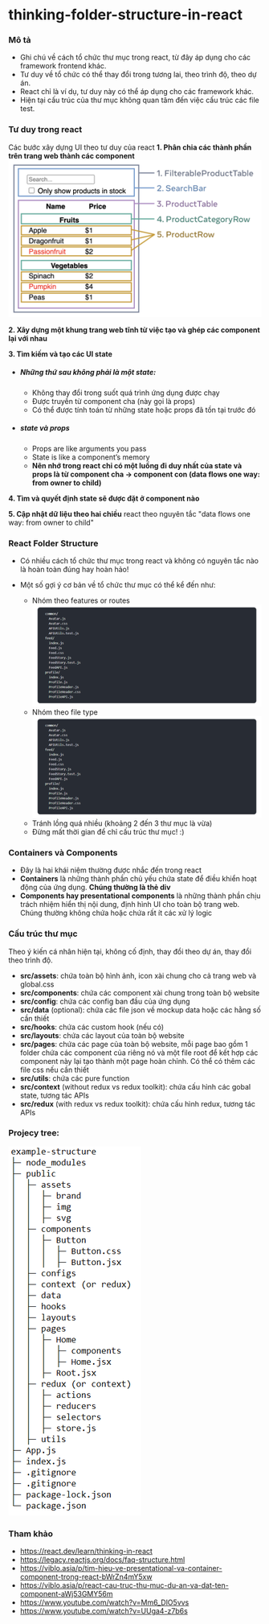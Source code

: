 # thinking-folder-structure-in-react

### Mô tả
- Ghi chú về cách tổ chức thư mục trong react, từ đây áp dụng cho các framework frontend khác.
- Tư duy về tổ chức có thể thay đổi trong tương lai, theo trình độ, theo dự án.
- React chỉ là ví dụ, tư duy này có thể áp dụng cho các framework khác.
- Hiện tại cấu trúc của thư mục không quan tâm đến việc cấu trúc các file test.

### Tư duy trong react
Các bước xây dựng UI theo tư duy của react
**1. Phân chia các thành phần trên trang web thành các component**
![alt text](img/thinking-in-react_ui_outline.png "thinking-in-react_ui_outline.png")

**2. Xây dựng một khung trang web tĩnh từ việc tạo và ghép các component lại với nhau**

**3. Tìm kiếm và tạo các UI state**
- ##### Những thứ sau không phải là một state:
    - Không thay đổi trong suốt quá trình ứng dụng được chạy
    - Được truyền từ component cha (này gọi là props)
    - Có thể được tính toán từ những state hoặc props đã tồn tại trước đó
- ##### state và props
    - Props are like arguments you pass
    - State is like a component’s memory
    - **Nên nhớ trong react chỉ có một luồng đi duy nhất của state và props là từ component cha → component con (data flows one way: from owner to child)**

**4. Tìm và quyết định state sẽ được đặt ở component nào**

**5. Cập nhật dữ liệu theo hai chiều**
react theo nguyên tắc "data flows one way: from owner to child"

### React Folder Structure
- Có nhiều cách tổ chức thư mục trong react và không có nguyên tắc nào là hoàn toàn đúng hay hoàn hảo!

- Một số gợi ý cơ bản về tổ chức thư mục có thể kể đến như:
    - Nhóm theo features or routes
![alt text](img/file-structure-1.png "file-structure-1.png")
    - Nhóm theo file type
![alt text](img/file-structure-1.png "file-structure-2.png")
    - Tránh lồng quá nhiều (khoảng 2 đến 3 thư mục là vừa)
    - Đừng mất thời gian để chỉ cấu trúc thư mục! :)

### Containers và Components
- Đây là hai khái niệm thường được nhắc đến trong react
- **Containers** là những thành phần chủ yếu chứa state để điều khiển hoạt động của ứng dụng. **Chúng thường là thẻ div**
- **Components hay presentational components** là những thành phần chịu trách nhiệm hiển thị nội dung, định hình UI cho toàn bộ trang web. Chúng thường không chứa hoặc chứa rất ít các xử lý logic

### Cấu trúc thư mục 
Theo ý kiến cá nhân hiện tại, không cố định, thay đổi theo dự án, thay đổi theo trình độ.
- **src/assets**: chứa toàn bộ hình ảnh, icon xài chung cho cả trang web và global.css
- **src/components**: chứa các component xài chung trong toàn bộ website
- **src/config**: chứa các config ban đầu của ứng dụng
- **src/data** (optional): chứa các file json về mockup data hoặc các hằng số cần thiết
- **src/hooks**: chứa các custom hook (nếu có)
- **src/layouts**: chứa các layout của toàn bộ website
- **src/pages**: chứa các page của toàn bộ website, mỗi page bao gồm 1 folder chứa các component của riêng nó và một file root để kết hợp các component này lại tạo thành một page hoàn chỉnh. Có thể có thêm các file css nếu cần thiết
- **src/utils**: chứa các pure function
- **src/context** (without redux vs redux toolkit): chứa cấu hình các gobal state, tương tác APIs 
- **src/redux** (with redux vs redux toolkit): chứa cấu hình redux, tương tác APIs

### Projecy tree:
![alt text](img/project-tree.png "project-tree.png")
<!-- example-structure
├─ node_modules
├─ public
│  ├─ assets
│  │  ├─ brand
│  │  ├─ img
│  │  ├─ svg
│  ├─ components
│  │  ├─ Button
│  │  │  ├─ Button.css
│  │  │  ├─ Button.jsx
│  ├─ configs
│  ├─ context (or redux)
│  ├─ data 
│  ├─ hooks 
│  ├─ layouts 
│  ├─ pages
│  │  ├─ Home
│  │  │  ├─ components
│  │  │  ├─ Home.jsx
│  │  ├─ Root.jsx
│  ├─ redux (or context)
│  │  ├─ actions
│  │  ├─ reducers
│  │  ├─ selectors
│  │  ├─ store.js
│  ├─ utils
├─ App.js
├─ index.js
├─ .gitignore
├─ .gitignore
├─ package-lock.json
└─ package.json -->

### Tham khảo
- https://react.dev/learn/thinking-in-react
- https://legacy.reactjs.org/docs/faq-structure.html
- https://viblo.asia/p/tim-hieu-ve-presentational-va-container-component-trong-react-bWrZn4mY5xw
- https://viblo.asia/p/react-cau-truc-thu-muc-du-an-va-dat-ten-component-aWj53GMY56m
- https://www.youtube.com/watch?v=Mm6_DlO5vvs
- https://www.youtube.com/watch?v=UUga4-z7b6s



